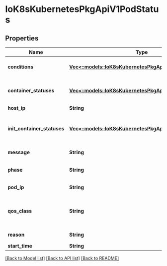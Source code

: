 # IoK8sKubernetesPkgApiV1PodStatus

## Properties
Name | Type | Description | Notes
------------ | ------------- | ------------- | -------------
**conditions** | [**Vec<::models::IoK8sKubernetesPkgApiV1PodCondition>**](io.k8s.kubernetes.pkg.api.v1.PodCondition.md) | Current service state of pod. More info: https://kubernetes.io/docs/concepts/workloads/pods/pod-lifecycle#pod-conditions | [optional] 
**container_statuses** | [**Vec<::models::IoK8sKubernetesPkgApiV1ContainerStatus>**](io.k8s.kubernetes.pkg.api.v1.ContainerStatus.md) | The list has one entry per container in the manifest. Each entry is currently the output of &#x60;docker inspect&#x60;. More info: https://kubernetes.io/docs/concepts/workloads/pods/pod-lifecycle#pod-and-container-status | [optional] 
**host_ip** | **String** | IP address of the host to which the pod is assigned. Empty if not yet scheduled. | [optional] 
**init_container_statuses** | [**Vec<::models::IoK8sKubernetesPkgApiV1ContainerStatus>**](io.k8s.kubernetes.pkg.api.v1.ContainerStatus.md) | The list has one entry per init container in the manifest. The most recent successful init container will have ready &#x3D; true, the most recently started container will have startTime set. More info: https://kubernetes.io/docs/concepts/workloads/pods/pod-lifecycle#pod-and-container-status | [optional] 
**message** | **String** | A human readable message indicating details about why the pod is in this condition. | [optional] 
**phase** | **String** | Current condition of the pod. More info: https://kubernetes.io/docs/concepts/workloads/pods/pod-lifecycle#pod-phase | [optional] 
**pod_ip** | **String** | IP address allocated to the pod. Routable at least within the cluster. Empty if not yet allocated. | [optional] 
**qos_class** | **String** | The Quality of Service (QOS) classification assigned to the pod based on resource requirements See PodQOSClass type for available QOS classes More info: https://github.com/kubernetes/kubernetes/blob/master/docs/design/resource-qos.md | [optional] 
**reason** | **String** | A brief CamelCase message indicating details about why the pod is in this state. e.g. &#39;OutOfDisk&#39; | [optional] 
**start_time** | **String** |  | [optional] 

[[Back to Model list]](../README.md#documentation-for-models) [[Back to API list]](../README.md#documentation-for-api-endpoints) [[Back to README]](../README.md)


